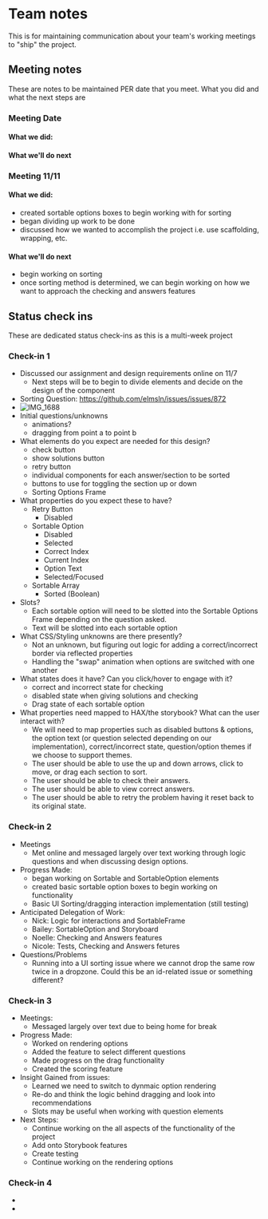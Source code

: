 # Team notes
This is for maintaining communication about your team's working meetings to "ship" the project.

## Meeting notes
These are notes to be maintained PER date that you meet. What you did and what the next steps are
### Meeting Date

#### What we did:


#### What we'll do next

### Meeting 11/11
#### What we did:
- created sortable options boxes to begin working with for sorting
- began dividing up work to be done
- discussed how we wanted to accomplish the project i.e. use scaffolding, wrapping, etc.
#### What we'll do next
- begin working on sorting
- once sorting method is determined, we can begin working on how we want to approach the checking and answers features


## Status check ins
These are dedicated status check-ins as this is a multi-week project
### Check-in 1
- Discussed our assignment and design requirements online on 11/7
  - Next steps will be to begin to divide elements and decide on the design of the component
- Sorting Question: https://github.com/elmsln/issues/issues/872
-  ![IMG_1688](https://user-images.githubusercontent.com/89546413/140660308-9ca3b50d-c107-4a48-8b9c-593fc304012f.jpeg)
- Initial questions/unknowns
  -   animations?
  -   dragging from point a to point b
- What elements do you expect are needed for this design?
  - check button
  - show solutions button
  - retry button
  - individual components for each answer/section to be sorted
  - buttons to use for toggling the section up or down
  - Sorting Options Frame
- What properties do you expect these to have?
  - Retry Button
    - Disabled
  - Sortable Option
    - Disabled
    - Selected
    - Correct Index
    - Current Index
    - Option Text
    - Selected/Focused
  - Sortable Array
    - Sorted (Boolean)
- Slots?
  - Each sortable option will need to be slotted into the Sortable Options Frame depending on the question asked.
  - Text will be slotted into each sortable option
- What CSS/Styling unknowns are there presently?
  - Not an unknown, but figuring out logic for adding a correct/incorrect border via reflected properties
  - Handling the "swap" animation when options are switched with one another
- What states does it have? Can you click/hover to engage with it?
  - correct and incorrect state for checking
  - disabled state when giving solutions and checking
  - Drag state of each sortable option
- What properties need mapped to HAX/the storybook? What can the user interact with?
  - We will need to map properties such as disabled buttons & options, the option text (or question selected depending on our implementation), correct/incorrect state, question/option themes if we choose to support themes.
  - The user should be able to use the up and down arrows, click to move, or drag each section to sort.
  - The user should be able to check their answers.
  - The user should be able to view correct answers.
  - The user should be able to retry the problem having it reset back to its original state.
### Check-in 2
- Meetings
  - Met online and messaged largely over text working through logic questions and when discussing design options.
- Progress Made:
  - began working on Sortable and SortableOption elements
  - created basic sortable option boxes to begin working on functionality 
  - Basic UI Sorting/dragging interaction implementation (still testing)
- Anticipated Delegation of Work:
  - Nick: Logic for interactions and SortableFrame
  - Bailey: SortableOption and Storyboard
  - Noelle: Checking and Answers features
  - Nicole: Tests, Checking and Answers fetures
- Questions/Problems
  - Running into a UI sorting issue where we cannot drop the same row twice in a dropzone. Could this be an id-related issue or something different?
### Check-in 3
- Meetings:
  - Messaged largely over text due to being home for break 
- Progress Made:
   - Worked on rendering options
   - Added the feature to select different questions
   - Made progress on the drag functionality
   - Created the scoring feature
- Insight Gained from issues:
  - Learned we need to switch to dynmaic option rendering
  - Re-do and think the logic behind dragging and look into recommendations
  - Slots may be useful when working with question elements
- Next Steps:
   -  Continue working on the all aspects of the functionality of the project
   -  Add onto Storybook features
   -  Create testing
   -  Continue working on the rendering options 
 
### Check-in 4
- 
- 
